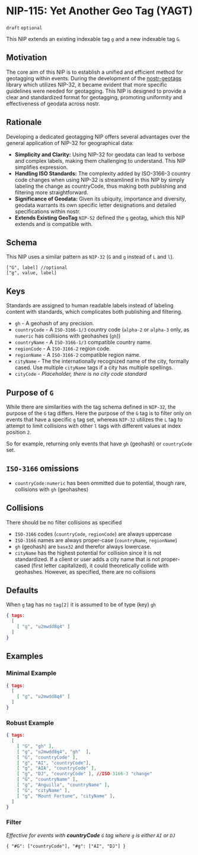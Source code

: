 # NIP-115: Yet Another Geo Tag (YAGT)

`draft` `optional`

This NIP extends an existing indexable tag `g` and a new indexable tag `G`. 

## Motivation
The core aim of this NIP is to establish a unified and efficient method for geotagging within events. During the development of the [nostr-geotags](https://github.com/sandwichfarm/nostr-geotags) library which utilizes NIP-32, it became evident that more specific guidelines were needed for geotagging. This NIP is designed to provide a clear and standardized format for geotagging, promoting uniformity and effectiveness of geodata across nostr.

## Rationale
Developing a dedicated geotagging NIP offers several advantages over the general application of NIP-32 for geographical data:

- **Simplicity and Clarity:** Using NIP-32 for geodata can lead to verbose and complex labels, making them challenging to understand. This NIP simplifies expression.
- **Handling ISO Standards:** The complexity added by ISO-3166-3 country code changes when using NIP-32 is streamlined in this NIP by simply labeling the change as countryCode, thus making both publishing and filtering more straightforward.
- **Significance of Geodata:** Given its ubiquity, importance and diversity, geodata warrants its own specific letter designations and detailed specifications within nostr.
- **Extends Existing GeoTag** `NIP-52` defined the `g` geotag, which this NIP extends and is compatible with.

## Schema 
This NIP uses a similar pattern as `NIP-32` (`G` and `g` instead of `L` and `l`).

```
["G", label] //optional
["g", value, label]
```

## Keys
Standards are assigned to human readable labels instead of labeling content with standards, which complicates both publishing and filtering. 

- `gh` - A geohash of any precision.
- `countryCode` - A `ISO-3166-1/3` country code (`alpha-2` or `alpha-3` only, as `numeric` has collisions with geohashes (`gh`))
- `countryName` - A `ISO-3166-1/3` compatible country name. 
- `regionCode` - A `ISO-3166-2` region code. 
- `regionName` - A `ISO-3166-2` compatible region name.
- `cityName` - The the internationally recognized name of the city, formally cased. Use multiple `cityName` tags if a city has multiple spellings. 
- `cityCode` - _Placeholder, there is no city code standard_

## Purpose of `G`
While there are similarities with the tag schema defined in `NIP-32`, the purpose of the `G` tag differs. Here the purpose of the `G` tag is to filter only on events that have a specific `g` tag set, whereas `NIP-32` utilizes the `L` tag to attempt to limit collisions with other `l` tags with different values at index position `2`. 

So for example, returning only events that have `gh` (geohash) or `countryCode` set. 

## `ISO-3166` omissions
- `countryCode:numeric` has been ommitted due to potential, though rare, collisions with `gh` (geohashes) 

## Collisions 
There should be no filter collisions as specified
- `ISO-3166` codes (`countryCode`, `regionCode`) are always uppercase
- `ISO-3166` names are always proper-case (`countryName`, `regionName`)
- `gh` (geohash) are `base32` and therefor always lowercase. 
- `cityName` has the highest potential for collision since it is not standardized. If a client or user adds a city name that is not proper-cased (first letter capitalized), it could theoretically collide with geohashes. However, as specified, there are no collisions

## Defaults
When `g` tag has no `tag[2]` it is assumed to be of type (key) `gh` 

```json
{ tags:
  [
    [ "g", "u2mwdd8q4" ]
  ]
}
```

## Examples

### Minimal Example 
```json
{ tags:
  [
    [ "g", "u2mwdd8q4" ]
  ]
}
```

### Robust Example
```json
{ tags:
  [
    [ "G", "gh" ],
    [ "g", "u2mwdd8q4", "gh"  ],
    [ "G", "countryCode" ],
    [ "g", "AI", "countryCode"],
    [ "g", "AIA", "countryCode" ],
    [ "g", "DJ", "countryCode" ], //ISO-3166-3 "change"
    [ "G", "countryName" ],
    [ "g", "Anguilla", "countryName" ],
    [ "G", "cityName" ],
    [ "g", "Mount Fortune", "cityName" ],
  ] 
}
```

### Filter
_Effective for events with **countryCode** `G` tag where `g` is either `AI` or `DJ`_

```
{ "#G": ["countryCode"], "#g": ["AI", "DJ"] }
```
